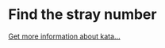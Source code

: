 Find the stray number
=
[Get more information about kata...](https://www.codewars.com//kata/57f609022f4d534f05000024)